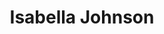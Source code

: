---
layout: employee
skillsid: 13
title: 'Isabella Johnson'
permalink: /employees/:title 
location: 'Chicago'
position: 'Energy Engineer'
availability: 92
internal: true
categories: 
- employees
phoneNumber: 555-555-5555
email: email@gmail.com
manage: false
---